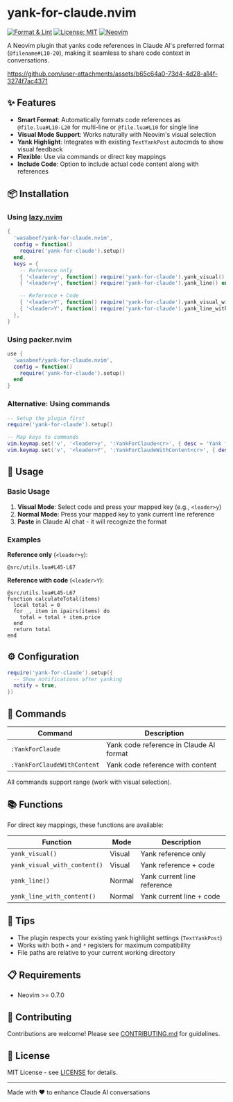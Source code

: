 # yank-for-claude.nvim

[![Format & Lint](https://github.com/wasabeef/yank-for-claude.nvim/actions/workflows/ci.yml/badge.svg)](https://github.com/wasabeef/yank-for-claude.nvim/actions/workflows/ci.yml)
[![License: MIT](https://img.shields.io/badge/License-MIT-yellow.svg)](https://opensource.org/licenses/MIT)
[![Neovim](https://img.shields.io/badge/Neovim-0.7+-blueviolet.svg?style=flat&logo=Neovim&logoColor=white)](https://neovim.io)

A Neovim plugin that yanks code references in Claude AI's preferred format (`@filename#L10-20`), making it seamless to share code context in conversations.

https://github.com/user-attachments/assets/b65c64a0-73d4-4d28-a14f-3274f7ac4371

## ✨ Features

- **Smart Format**: Automatically formats code references as `@file.lua#L10-L20` for multi-line or `@file.lua#L10` for single line
- **Visual Mode Support**: Works naturally with Neovim's visual selection
- **Yank Highlight**: Integrates with existing `TextYankPost` autocmds to show visual feedback
- **Flexible**: Use via commands or direct key mappings
- **Include Code**: Option to include actual code content along with references

## 📦 Installation

### Using [lazy.nvim](https://github.com/folke/lazy.nvim)

```lua
{
  'wasabeef/yank-for-claude.nvim',
  config = function()
    require('yank-for-claude').setup()
  end,
  keys = {
    -- Reference only
    { '<leader>y', function() require('yank-for-claude').yank_visual() end, mode = 'v', desc = 'Yank for Claude' },
    { '<leader>y', function() require('yank-for-claude').yank_line() end, mode = 'n', desc = 'Yank line for Claude' },

    -- Reference + Code
    { '<leader>Y', function() require('yank-for-claude').yank_visual_with_content() end, mode = 'v', desc = 'Yank with content' },
    { '<leader>Y', function() require('yank-for-claude').yank_line_with_content() end, mode = 'n', desc = 'Yank line with content' },
  },
}
```

### Using packer.nvim

```lua
use {
  'wasabeef/yank-for-claude.nvim',
  config = function()
    require('yank-for-claude').setup()
  end
}
```

### Alternative: Using commands

```lua
-- Setup the plugin first
require('yank-for-claude').setup()

-- Map keys to commands
vim.keymap.set('v', '<leader>y', ':YankForClaude<cr>', { desc = 'Yank for Claude' })
vim.keymap.set('v', '<leader>Y', ':YankForClaudeWithContent<cr>', { desc = 'Yank with content' })
```

## 🚀 Usage

### Basic Usage

1. **Visual Mode**: Select code and press your mapped key (e.g., `<leader>y`)
2. **Normal Mode**: Press your mapped key to yank current line reference
3. **Paste** in Claude AI chat - it will recognize the format

### Examples

**Reference only** (`<leader>y`):

```
@src/utils.lua#L45-L67
```

**Reference with code** (`<leader>Y`):

```
@src/utils.lua#L45-L67
function calculateTotal(items)
  local total = 0
  for _, item in ipairs(items) do
    total = total + item.price
  end
  return total
end
```

## ⚙️ Configuration

```lua
require('yank-for-claude').setup({
  -- Show notifications after yanking
  notify = true,
})
```

## 🔧 Commands

| Command                     | Description                             |
| --------------------------- | --------------------------------------- |
| `:YankForClaude`            | Yank code reference in Claude AI format |
| `:YankForClaudeWithContent` | Yank code reference with content        |

All commands support range (work with visual selection).

## 📚 Functions

For direct key mappings, these functions are available:

| Function                     | Mode   | Description                 |
| ---------------------------- | ------ | --------------------------- |
| `yank_visual()`              | Visual | Yank reference only         |
| `yank_visual_with_content()` | Visual | Yank reference + code       |
| `yank_line()`                | Normal | Yank current line reference |
| `yank_line_with_content()`   | Normal | Yank current line + code    |

## 🎯 Tips

- The plugin respects your existing yank highlight settings (`TextYankPost`)
- Works with both `+` and `*` registers for maximum compatibility
- File paths are relative to your current working directory

## 📋 Requirements

- Neovim >= 0.7.0

## 🤝 Contributing

Contributions are welcome! Please see [CONTRIBUTING.md](CONTRIBUTING.md) for guidelines.

## 📄 License

MIT License - see [LICENSE](LICENSE) for details.

---

Made with ❤️ to enhance Claude AI conversations
